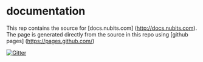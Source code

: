 # documentation

This rep contains the source for [docs.nubits.com] (http://docs.nubits.com). The page is generated directly from the source in this repo using [github pages] (https://pages.github.com/)

[![Gitter](https://badges.gitter.im/Join%20Chat.svg)](https://gitter.im/NuNetwork/documentation?utm_source=badge&utm_medium=badge&utm_campaign=pr-badge&utm_content=badge)
